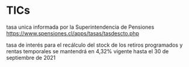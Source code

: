 # TICs

tasa unica informada por la Superintendencia de Pensiones
https://www.spensiones.cl/apps/tasas/tasdescto.php



tasa de interés para el recálculo del stock de los retiros programados y 
rentas temporales se mantendrá en 4,32% vigente hasta el 30 de
septiembre de 2021